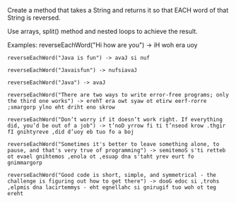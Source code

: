 Create a method that takes a String and returns it so that EACH word of that String is reversed.

Use arrays, split() method and nested loops to achieve the result.

 Examples: 
    reverseEachWord("Hi how are you") -> iH woh era uoy

    reverseEachWord("Java is fun") -> avaJ si nuf

    reverseEachWord("Javaisfun") -> nufsiavaJ

    reverseEachWord("Java") -> avaJ

    reverseEachWord("There are two ways to write error-free programs; only the third one works") -> erehT era owt syaw ot etirw eerf-rorre ;smargorp ylno eht driht eno skrow

    reverseEachWord("Don’t worry if it doesn’t work right. If everything did, you’d be out of a job") -> t’noD yrrow fi ti t’nseod krow .thgir fI gnihtyreve ,did d’uoy eb tuo fo a boj

    reverseEachWord("Sometimes it's better to leave something alone, to pause, and that's very true of programming") -> semitemoS s'ti retteb ot evael gnihtemos ,enola ot ,esuap dna s'taht yrev eurt fo gnimmargorp

    reverseEachWord("Good code is short, simple, and symmetrical - the challenge is figuring out how to get there") -> dooG edoc si ,trohs ,elpmis dna lacirtemmys - eht egnellahc si gnirugif tuo woh ot teg ereht
    
